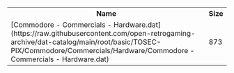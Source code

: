 <table>
<tr><th>Name</th><th>Size</th></tr>
<tr><td>[Commodore - Commercials - Hardware.dat](https://raw.githubusercontent.com/open-retrogaming-archive/dat-catalog/main/root/basic/TOSEC-PIX/Commodore/Commercials/Hardware/Commodore - Commercials - Hardware.dat)</td><td>873</td></tr>
</table>
